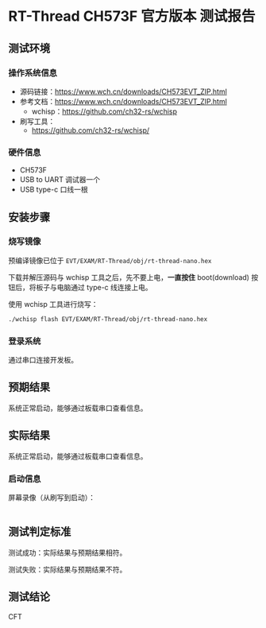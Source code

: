 # RT-Thread CH573F 官方版本 测试报告

## 测试环境

### 操作系统信息

- 源码链接：https://www.wch.cn/downloads/CH573EVT_ZIP.html
- 参考文档：https://www.wch.cn/downloads/CH573EVT_ZIP.html
    - wchisp：https://github.com/ch32-rs/wchisp
- 刷写工具：
    - https://github.com/ch32-rs/wchisp/

### 硬件信息

- CH573F
- USB to UART 调试器一个
- USB type-c 口线一根


## 安装步骤

### 烧写镜像

预编译镜像已位于 `EVT/EXAM/RT-Thread/obj/rt-thread-nano.hex`

下载并解压源码与 wchisp 工具之后，先不要上电，**一直按住** boot(download) 按钮后，将板子与电脑通过 type-c 线连接上电。

使用 wchisp 工具进行烧写：
```bash
./wchisp flash EVT/EXAM/RT-Thread/obj/rt-thread-nano.hex

```

### 登录系统

通过串口连接开发板。

## 预期结果

系统正常启动，能够通过板载串口查看信息。

## 实际结果

系统正常启动，能够通过板载串口查看信息。

### 启动信息

屏幕录像（从刷写到启动）：

```log

```

## 测试判定标准

测试成功：实际结果与预期结果相符。

测试失败：实际结果与预期结果不符。

## 测试结论

CFT